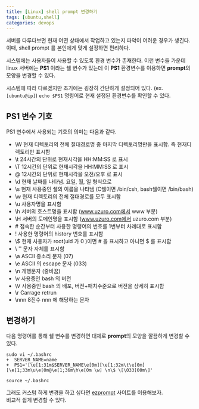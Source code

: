 ```yaml
---
title: [Linux] shell prompt 변경하기 
tags: [ubuntu,shell]
categories: devops
---
```


서버를 다루다보면 현재 어떤 상태에서 작업하고 있는지 파악이 어려운 경우가 생긴다.  
이때, shell prompt 를 본인에게 맞게 설정하면 편리하다.


<!--more-->

시스템에는 사용자들이 사용할 수 있도록 환경 변수가 존재한다. 
이런 변수들 가운데 linux 서버에는 **PS1** 이라는 쉘 변수가 있는데 
이 **PS1** 환경변수를 이용하면 **prompt**의 모양을 변경할 수 있다.

시스템에 따라 다르겠지만 초기에는 굉장히 간단하게 설정되어 있다. (ex. `[ubuntu@ip]`)
`echo $PS1` 명령어로 현재 설정된 환경변수를 확인할 수 있다.

## PS1 변수 기호

PS1 변수에서 사용되는 기호의 의미는 다음과 같다.

- \W     현재 디렉토리의 전체 절대경로명 중 마지막 디렉토리명만을 표시함. 즉 현재디렉토리만 표시함 
- \t     24시간의 단위로 현재시각을 HH:MM:SS 로 표시 
- \T     12시간의 단위로 현재시각을 HH:MM:SS 로 표시 
- \@     12시간의 단위로 현재시각을 오전/오후 로 표시 
- \d     현재 날짜를 나타냄. 요일, 월, 일 형식으로 
- \s     현재 사용중인 쉘의 이름을 나타냄 (C쉘이면 /bin/csh, bash쉘이면 /bin/bash) 
- \w     현재 디렉토리의 전체 절대경로를 모두 표시함 
- \u     사용자명을 표시함 
- \h     서버의 호스트명을 표시함 (www.uzuro.com에서 www 부분) 
- \H     서버의 도메인명을 표시함 (www.uzuro.com에서 uzuro.com 부분) 
- \#     접속한 순간부터 사용한 명령어의 번호를 1번부터 차례대로 표시함 
- \!     사용한 명령어의 history 번호를 표시함 
- \\$    현재 사용자가 root(uid 가 0 )이면 # 을 표시하고 아니면 $ 를 표시함 
- \\     '\' 문자 자체를 표시함 
- \a     ASCII 종소리 문자 (07) 
- \e     ASCII 의 escape 문자 (033) 
- \n     개행문자 (줄바꿈) 
- \v     사용중인 bash 의 버전 
- \V     사용중인 bash 의 배포, 버전+패치수준으로 버전을 상세히 표시함 
- \r     Carrage retrun 
- \nnn   8진수 nnn 에 해당하는 문자


## 변경하기

다음 명령어를 통해 쉘 변수를 변경하면 대체로 **prompt**의 모양을 깔끔하게 변경할 수 있다.

```shell
sudo vi ~/.bashrc
+  SERVER_NAME=name
+  PS1='[\e[1;31m$SERVER_NAME\e[0m][\e[1;32m\t\e[0m][\e[1;33m\u\e[0m@\e[1;36m\h\e[0m \w] \n\$ \[\033[00m\]'

source ~/.bashrc
```

그래도 커스텀 하게 변경을 하고 싶다면 [ezprompt](https://ezprompt.net/) 사이트를 이용해보자.  
비교적 쉽게 변경할 수 있다. 